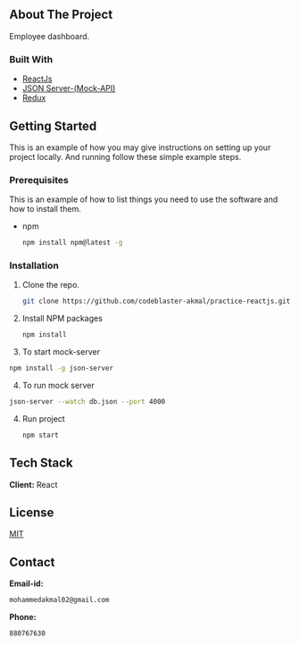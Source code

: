 ## About The Project

Employee dashboard.

### Built With

- [ReactJs](https://reactjs.org/)
- [JSON Server-(Mock-API)](https://www.npmjs.com/package/json-server)
- [Redux](https://redux.js.org/)

## Getting Started

This is an example of how you may give instructions on setting up your project locally.
And running follow these simple example steps.

### Prerequisites

This is an example of how to list things you need to use the software and how to install them.

- npm
  ```sh
  npm install npm@latest -g
  ```

### Installation

1. Clone the repo.

   ```sh
   git clone https://github.com/codeblaster-akmal/practice-reactjs.git
   ```

2. Install NPM packages

   ```sh
   npm install
   ```

3. To start mock-server

```sh
npm install -g json-server
```

4. To run mock server

```sh
json-server --watch db.json --port 4000
```

4. Run project
   ```sh
   npm start
   ```

## Tech Stack

**Client:** React

## License

[MIT](https://choosealicense.com/licenses/mit/)

## Contact

**Email-id:**

```sh
mohammedakmal02@gmail.com
```

**Phone:**

```sh
880767630
```
